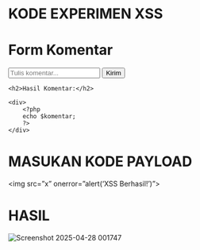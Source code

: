 <h1>KODE EXPERIMEN XSS</h1>

<?php
error_reporting(E_ALL);
ini_set('display_errors', 1);

$komentar = '';
if (isset($_POST['komentar'])) {
    $komentar = $_POST['komentar'];
}
?>

<!DOCTYPE html>
<html lang="id">
<head>
    <meta charset="UTF-8">
    <title>Form Komentar - Uji Coba XSS</title>
</head>
<body>
    <h1>Form Komentar</h1>
    <form method="POST" action="">
        <input type="text" name="komentar" placeholder="Tulis komentar..." value="">
        <button type="submit">Kirim</button>
    </form>

    <h2>Hasil Komentar:</h2>
    
    <div>
        <?php
        echo $komentar;
        ?>
    </div>
</body>
</html>

<h1>MASUKAN KODE PAYLOAD</h1>

<img src=”x” onerror=”alert(‘XSS Berhasil!’)”>

<h1>HASIL</h1>

![Screenshot 2025-04-28 001747](https://github.com/user-attachments/assets/3156becf-db95-4fb5-9474-f01f5913212a)


